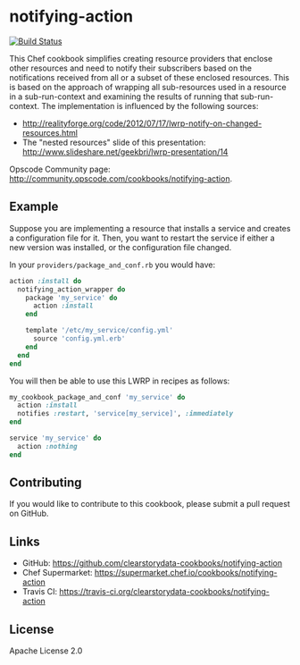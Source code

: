 # notifying-action

[![Build Status](https://travis-ci.org/clearstorydata-cookbooks/notifying-action.svg?branch=master)](https://travis-ci.org/clearstorydata-cookbooks/notifying-action)

This Chef cookbook simplifies creating resource providers that enclose other resources and need to
notify their subscribers based on the notifications received from all or a subset of these
enclosed resources. This is based on the approach of wrapping all sub-resources used in a resource
in a sub-run-context and examining the results of running that sub-run-context. The implementation
is influenced by the following sources:

* http://realityforge.org/code/2012/07/17/lwrp-notify-on-changed-resources.html
* The "nested resources" slide of this presentation:
  http://www.slideshare.net/geekbri/lwrp-presentation/14

Opscode Community page: http://community.opscode.com/cookbooks/notifying-action.

## Example

Suppose you are implementing a resource that installs a service
and creates a configuration file for it. Then, you want to restart the service if either a new
version was installed, or the configuration file changed.

In your `providers/package_and_conf.rb` you would have:

```ruby
action :install do
  notifying_action_wrapper do
    package 'my_service' do
      action :install
    end

    template '/etc/my_service/config.yml'
      source 'config.yml.erb'
    end
  end
end
```

You will then be able to use this LWRP in recipes as follows:

```ruby
my_cookbook_package_and_conf 'my_service' do
  action :install
  notifies :restart, 'service[my_service]', :immediately
end

service 'my_service' do
  action :nothing
end
```

## Contributing

If you would like to contribute to this cookbook, please submit a pull request on GitHub.

## Links

* GitHub: https://github.com/clearstorydata-cookbooks/notifying-action
* Chef Supermarket: https://supermarket.chef.io/cookbooks/notifying-action
* Travis CI: https://travis-ci.org/clearstorydata-cookbooks/notifying-action

## License

Apache License 2.0

